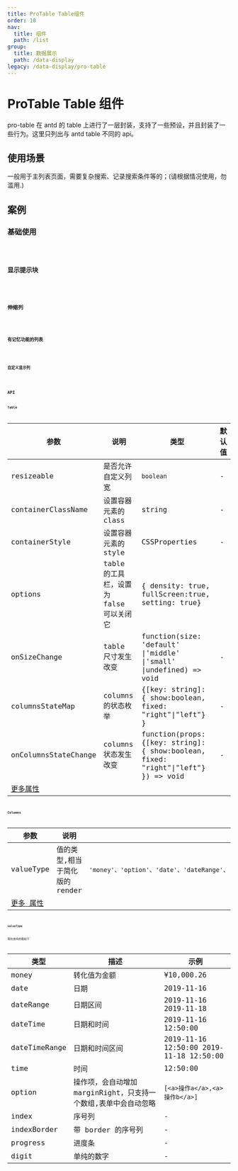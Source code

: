 ```yaml
---
title: ProTable Table组件
order: 10
nav:
  title: 组件
  path: /list
group:
  title: 数据展示
  path: /data-display
legacy: /data-display/pro-table
---
```


# ProTable Table 组件

pro-table 在 antd 的 table 上进行了一层封装，支持了一些预设，并且封装了一些行为。这里只列出与 antd table 不同的 api。

## 使用场景

一般用于主列表页面，需要复杂搜索、记录搜索条件等的；(请根据情况使用，勿滥用.)

## 案例

### 基础使用

<code src="./demo/base.tsx" />

### 显示提示块

<code src="./demo/custom-container.tsx" />

### 伸缩列

<code src="./demo/resize-columns.tsx" />

### 有记忆功能的列表

<code src="./demo/with-record.tsx" />

### 自定义显示列

<code src="./demo/columns-state.tsx" />

## API

### Table

| 参数                                                     | 说明                                    | 类型                                                                               | 默认值 |
| -------------------------------------------------------- | --------------------------------------- | ---------------------------------------------------------------------------------- | ------ |
| resizeable                                               | 是否允许自定义列宽                      | `boolean`                                                                          | -      |
| containerClassName                                       | 设置容器元素的 class                    | string                                                                             | -      |
| containerStyle                                           | 设置容器元素的 style                    | CSSProperties                                                                      | -      |
| options                                                  | table 的工具栏，设置为 false 可以关闭它 | { density: true, fullScreen:true, setting: true}                                   |
| onSizeChange                                             | table 尺寸发生改变                      | function(size: 'default' \|'middle' \|'small' \|undefined) => void                 | -      |
| columnsStateMap                                          | columns 的状态枚举                      | {[key: string]: { show:boolean, fixed: "right"\|"left"} }                          | -      |
| onColumnsStateChange                                     | columns 状态发生改变                    | function(props: {[key: string]: { show:boolean, fixed: "right"\|"left"} }) => void | -      |
| [更多属性 ](https://ant.design/components/table-cn/#API) |                                         |                                                                                    |        |

### Columns

| 参数                                                         | 说明                           | 类型                                                                                                                       | 默认值 |
| ------------------------------------------------------------ | ------------------------------ | -------------------------------------------------------------------------------------------------------------------------- | ------ |
| valueType                                                    | 值的类型,相当于简化版的 render | `'money'、'option'、'date'、'dateRange'、'dateTime'、'dateTimeRange'、'time'、'index'、'indexBorder'、'progress'、'digit'` | 'text' |
| [更多 属性 ](https://ant.design/components/table-cn/#Column) |                                |

#### valueType

现在支持的值如下

| 类型          | 描述                                                            | 示例                                    |
| ------------- | --------------------------------------------------------------- | --------------------------------------- |
| money         | 转化值为金额                                                    | ¥10,000.26                              |
| date          | 日期                                                            | 2019-11-16                              |
| dateRange     | 日期区间                                                        | 2019-11-16 2019-11-18                   |
| dateTime      | 日期和时间                                                      | 2019-11-16 12:50:00                     |
| dateTimeRange | 日期和时间区间                                                  | 2019-11-16 12:50:00 2019-11-18 12:50:00 |
| time          | 时间                                                            | 12:50:00                                |
| option        | 操作项，会自动增加 marginRight，只支持一个数组,表单中会自动忽略 | `[<a>操作a</a>,<a>操作b</a>]`           |
| index         | 序号列                                                          | -                                       |
| indexBorder   | 带 border 的序号列                                              | -                                       |
| progress      | 进度条                                                          | -                                       |
| digit         | 单纯的数字                                                      | -                                       |
